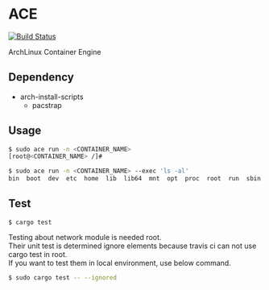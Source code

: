 # ACE

[![Build Status](https://travis-ci.org/guni1192/ace.svg?branch=master)](https://travis-ci.org/guni1192/ace)

ArchLinux Container Engine

## Dependency

- arch-install-scripts
  - pacstrap

## Usage

```bash
$ sudo ace run -n <CONTAINER_NAME>
[root@<CONTAINER_NAME> /]# 
```

```bash
$ sudo ace run -n <CONTAINER_NAME> --exec 'ls -al'
bin  boot  dev  etc  home  lib  lib64  mnt  opt  proc  root  run  sbin  srv  sys  tmp  usr  var
```
## Test

```
$ cargo test
```

Testing about network module is needed root.  
Their unit test is determined ignore elements because travis ci can not use cargo test in root.  
If you want to test them in local environment, use below command.  

```bash
$ sudo cargo test -- --ignored
```

